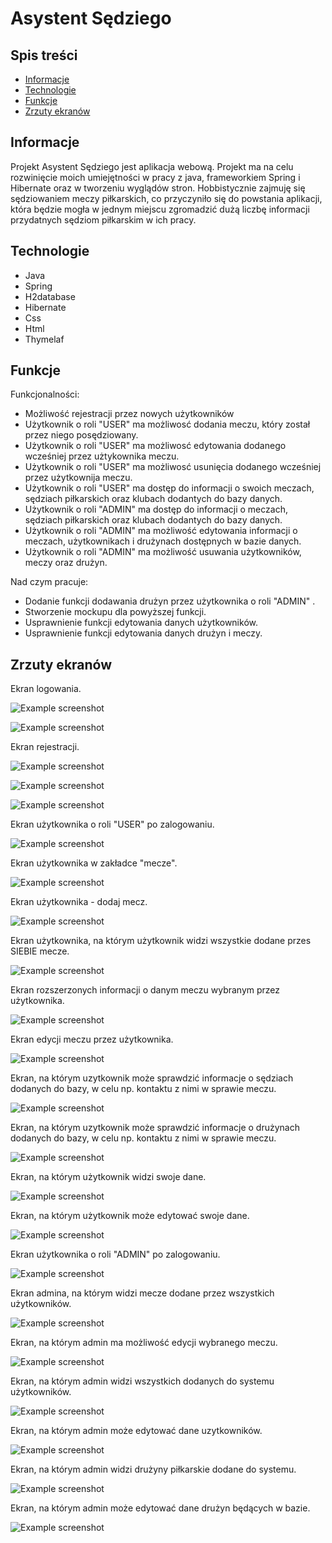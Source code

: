 # Asystent Sędziego

## Spis treści
* [Informacje](#informacje)
* [Technologie](#technologie)
* [Funkcje](#funkcje)
* [Zrzuty ekranów](#zrzuty-ekranów)


## Informacje
Projekt Asystent Sędziego jest aplikacja webową. Projekt ma na celu rozwinięcie moich umiejętności w pracy z java, 
frameworkiem Spring i Hibernate oraz w tworzeniu wyglądów stron. Hobbistycznie zajmuję się sędziowaniem meczy piłkarskich, 
co przyczyniło się do powstania aplikacji, która będzie mogła w jednym miejscu zgromadzić dużą liczbę informacji 
przydatnych sędziom piłkarskim w ich pracy.

## Technologie
* Java
* Spring
* H2database
* Hibernate
* Css
* Html
* Thymelaf

## Funkcje
Funkcjonalności:
* Możliwość rejestracji przez nowych użytkowników
* Użytkownik o roli "USER" ma możliwosć dodania meczu, który został przez niego posędziowany.
* Użytkownik o roli "USER" ma możliwosć edytowania dodanego wcześniej przez użtykownika meczu.
* Użytkownik o roli "USER" ma możliwosć usunięcia dodanego wcześniej przez użytkownija meczu.
* Użytkownik o roli "USER" ma dostęp do informacji o swoich meczach, sędziach piłkarskich oraz klubach dodantych do bazy danych.
* Użytkownik o roli "ADMIN" ma dostęp do informacji o meczach, sędziach piłkarskich oraz klubach dodantych do bazy danych.
* Użytkownik o roli "ADMIN" ma możliwość edytowania informacji o meczach, użytkownikach i drużynach dostępnych w bazie danych.
* Użytkownik o roli "ADMIN" ma możliwość usuwania użytkowników, meczy oraz drużyn.

Nad czym pracuje:
* Dodanie funkcji dodawania drużyn przez użytkownika o roli "ADMIN" .
* Stworzenie mockupu dla powyższej funkcji.
* Usprawnienie funkcji edytowania danych użytkowników.
* Usprawnienie funkcji edytowania danych drużyn i meczy.

## Zrzuty ekranów

Ekran logowania.

![Example screenshot](./img/login.jpg)

![Example screenshot](./img/login.err.jpg)

Ekran rejestracji.

![Example screenshot](./img/register.jpg)

![Example screenshot](./img/register.err.jpg)

![Example screenshot](./img/register.err.r.jpg)

Ekran użytkownika o roli "USER" po zalogowaniu.

![Example screenshot](./img/ushome.jpg)

Ekran użytkownika w zakładce "mecze".

![Example screenshot](./img/usmecze.jpg)

Ekran użytkownika - dodaj mecz.

![Example screenshot](./img/usdodajmecz.jpg)

Ekran użytkownika, na którym użytkownik widzi wszystkie dodane przes SIEBIE mecze.

![Example screenshot](./img/usmeczelista.jpg)

Ekran rozszerzonych informacji o danym meczu wybranym przez użytkownika.

![Example screenshot](./img/usinfomecz.jpg)

Ekran edycji meczu przez użytkownika.

![Example screenshot](./img/usedytujmecz.jpg)

Ekran, na którym uzytkownik może sprawdzić informacje o sędziach dodanych do bazy, w celu np. kontaktu z nimi w sprawie meczu.

![Example screenshot](./img/ussedziowie.jpg)

Ekran, na którym uzytkownik może sprawdzić informacje o drużynach dodanych do bazy, w celu np. kontaktu z nimi w sprawie meczu.

![Example screenshot](./img/usdruzyny.jpg)

Ekran, na którym użytkownik widzi swoje dane.

![Example screenshot](./img/usprofil.jpg)

Ekran, na którym użytkownik może edytować swoje dane.

![Example screenshot](./img/usprofiledycja.jpg)

Ekran użytkownika o roli "ADMIN" po zalogowaniu.

![Example screenshot](./img/adhome.jpg)

Ekran admina, na którym widzi mecze dodane przez wszystkich użytkowników.

![Example screenshot](./img/admecze.jpg)

Ekran, na którym admin ma możliwość edycji wybranego meczu.

![Example screenshot](./img/adedytujmecz.jpg)

Ekran, na którym admin widzi wszystkich dodanych do systemu użytkowników.

![Example screenshot](./img/adsedziowie.jpg)

Ekran, na którym admin może edytować dane uzytkowników.

![Example screenshot](./img/adedytujuzytownika.jpg)

Ekran, na którym admin widzi drużyny piłkarskie dodane do systemu.

![Example screenshot](./img/addruzyny.jpg)

Ekran, na którym admin może edytować dane drużyn będących w bazie.

![Example screenshot](./img/adedytujdruzyne.jpg)





